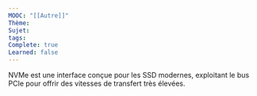 ```yaml
---
MOOC: "[[Autre]]"
Thème: 
Sujet: 
tags: 
Complete: true
Learned: false
---
```

NVMe est une interface conçue pour les SSD modernes, exploitant le bus PCIe pour offrir des vitesses de transfert très élevées.